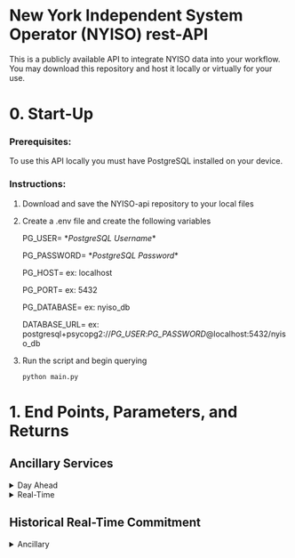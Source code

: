 # __New York Independent System Operator (NYISO) rest-API__

This is a publicly available API to integrate NYISO data into your workflow. You may download this repository and host it locally or virtually for your use.

# __0. Start-Up__
### Prerequisites:

To use this API locally you must have PostgreSQL installed on your device.

### Instructions:

1. Download and save the NYISO-api repository to your local files
2. Create a .env file and create the following variables

    PG_USER= \**PostgreSQL Username*\*

    PG_PASSWORD= \**PostgreSQL Password*\*

    PG_HOST= ex: localhost 

    PG_PORT= ex: 5432

    PG_DATABASE= ex: nyiso_db

    DATABASE_URL= ex: postgresql+psycopg2://*PG_USER*:*PG_PASSWORD*@localhost:5432/nyiso_db

3. Run the script and begin querying

   `python main.py`

# __1. End Points, Parameters, and Returns__

## Ancillary Services

<details>

<summary>Day Ahead</summary>
<br />
Endpoint:

*'/ancillary-services/day-ahead'*

Parameters:

| Name  | Description | Example |
| --- | --- | --- |
| start  | Datetime, inclusive lower limit of query range, must be after 11/18/1999 and before current time | "2005-6-6 9:15:00" |
| end  | Datetime, inclusive upper limit of query range, must be after 11/18/1999 and before current time | "2012-12-21 0:00" |

Returns:

List of JSON Objects in the following format

| Name  | Type | Description |
| --- | --- | --- |
| timestamp | Datetime | Timestamp of Data Point
| name | String | Name of Bus |
| ptid | Integer | ID of Bus |
| spinning_reserve_10min | Float | Price of 10 Minute Spinning Reserve |
| non_sync_reserve_10min | Float | Price of 10 Minute Non-Synchronous Reserve |
| operating_reserve_30min | Float | Price of 30 Minute Operating Reserve |
| regulation_capacity | Float | Price of Regulation Capacity | 

Notes:

Ancillary services data reporting changes several times in the historical records. Earliest ancillary data is reported across the whole state and is given a name NYISO and does not have a ptid. For all data, ancillary services data has been standardized to a long output format. 

</details>

<details>

<summary>Real-Time</summary>
<br />

Endpoint:

*'/ancillary-services/real-time'*

Parameters:

| Name  | Description | Example |
| --- | --- | --- |
| start  | Datetime, inclusive lower limit of query range, must be after 11/18/1999 and before current time | "2005-6-6 9:15:00" |
| end  | Datetime, inclusive upper limit of query range, must be after 11/18/1999 and before current time | "2012-12-21 0:00" |

Returns:

List of JSON Objects in the following format

| Name  | Type | Description |
| --- | --- | --- |
| timestamp | Datetime | Timestamp of Data Point
| name | String | Name of Bus |
| ptid | Integer | ID of Bus |
| spinning_reserve_10min | Float | Price of 10 Minute Spinning Reserve |
| non_sync_reserve_10min | Float | Price of 10 Minute Non-Synchronous Reserve |
| operating_reserve_30min | Float | Price of 30 Minute Operating Reserve |
| regulation_capacity | Float | Price of Regulation Capacity | 
| regulation_movement | Float | Price of Regulation Movement | 

Notes:

Ancillary services data reporting changes several times in the historical records. Earliest ancillary data is reported across the whole state and is given a name NYISO and does not have a ptid. For all data, ancillary services data has been standardized to a long output format. 

</details>

## Historical Real-Time Commitment

<details>

<summary>Ancillary</summary>
<br />

Endpoint:

*'/historical-rtc/ancillary'*

Parameters:

| Name  | Description | Example |
| --- | --- | --- |
| start | Datetime, inclusive lower limit of query range, must be after 11/18/1999 and before current time | "2005-6-6 9:15:00" |
| end | Datetime, inclusive upper limit of query range, must be after 11/18/1999 and before current time | "2012-12-21 0:00" |

Returns:

List of JSON Objects in the following format

| Name  | Type | Description |
| --- | --- | --- |
| timestamp | Datetime | Timestamp of Data Point
| name | String | Name of Bus |
| ptid | Integer | ID of Bus |
| spinning_reserve_10min | Float | Price of 10 Minute Spinning Reserve |
| non_sync_reserve_10min | Float | Price of 10 Minute Non-Synchronous Reserve |
| operating_reserve_30min | Float | Price of 30 Minute Operating Reserve |
| regulation_capacity | Float | Price of Regulation Capacity | 
| regulation_movement | Float | Price of Regulation Movement | 

Notes:

Ancillary services data reporting changes several times in the historical records. Earliest ancillary data is reported across the whole state and is given a name NYISO and does not have a ptid. For all data, ancillary services data has been standardized to a long output format. 

</details>



